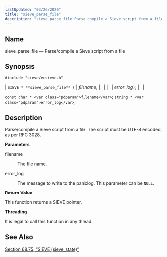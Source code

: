 ```yaml
---
lastUpdated: "03/26/2020"
title: "sieve_parse_file"
description: "sieve parse file Parse compile a Sieve script from a file SIEVE sieve parse file filename error log const char filename string error log Parse compile a Sieve script from a file The script must be UTF 8 encoded as per RFC 3028 filename The file name error log The..."
---
```


<a name="apis.sieve_parse_file"></a> 
## Name

sieve_parse_file — Parse/compile a Sieve script from a file

## Synopsis

`#include "sieve/ecsieve.h"`

| `SIEVE * **sieve_parse_file** (` | <var class="pdparam">filename</var>, |   |
|   | <var class="pdparam">error_log</var>`)`; |   |

`const char * <var class="pdparam">filename</var>`;
`string * <var class="pdparam">error_log</var>`;<a name="idp60426768"></a> 
## Description

Parse/compile a Sieve script from a file. The script must be UTF-8 encoded, as per RFC 3028.

**<a name="idp60428048"></a> Parameters**

<dl class="variablelist">

<dt>filename</dt>

<dd>

The file name.

</dd>

<dt>error_log</dt>

<dd>

The message to write to the paniclog. This parameter can be `NULL`.

</dd>

</dl>

**<a name="idp60433088"></a> Return Value**

This function returns a SIEVE pointer.

**<a name="idp60434016"></a> Threading**

It is legal to call this function in any thread.

<a name="idp60435120"></a> 
## See Also

[Section 68.75, “SIEVE (sieve_state)”](structs.sieve "68.75. SIEVE (sieve_state)")